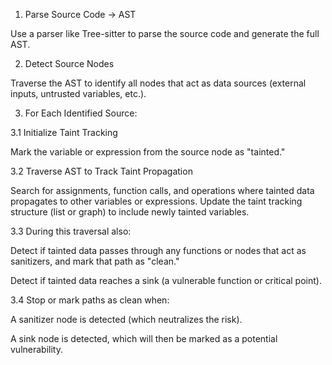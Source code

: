 1. Parse Source Code → AST

Use a parser like Tree-sitter to parse the source code and generate the full AST.

2. Detect Source Nodes

Traverse the AST to identify all nodes that act as data sources (external inputs, untrusted variables, etc.).
 
3. For Each Identified Source:

3.1 Initialize Taint Tracking

Mark the variable or expression from the source node as "tainted."

3.2 Traverse AST to Track Taint Propagation

Search for assignments, function calls, and operations where tainted data propagates to other variables or expressions. Update the taint tracking structure (list or graph) to include newly tainted variables.

3.3 During this traversal also:

Detect if tainted data passes through any functions or nodes that act as sanitizers, and mark that path as "clean."

Detect if tainted data reaches a sink (a vulnerable function or critical point).

3.4 Stop or mark paths as clean when:

A sanitizer node is detected (which neutralizes the risk).

A sink node is detected, which will then be marked as a potential vulnerability.